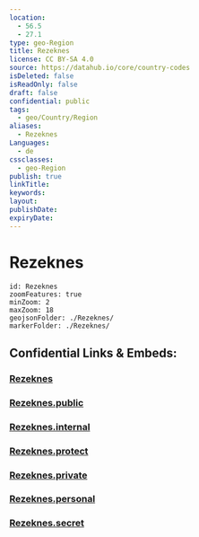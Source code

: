 ```yaml
---
location:
  - 56.5
  - 27.1
type: geo-Region
title: Rezeknes
license: CC BY-SA 4.0
source: https://datahub.io/core/country-codes
isDeleted: false
isReadOnly: false
draft: false
confidential: public
tags:
  - geo/Country/Region
aliases:
  - Rezeknes
Languages:
  - de
cssclasses:
  - geo-Region
publish: true
linkTitle:
keywords:
layout:
publishDate:
expiryDate:
---
```


# Rezeknes

```leaflet
id: Rezeknes
zoomFeatures: true 
minZoom: 2 
maxZoom: 18
geojsonFolder: ./Rezeknes/
markerFolder: ./Rezeknes/
```


## Confidential Links & Embeds: 

### [Rezeknes](/_Standards/Earth/Continent/Europe/Europe~North/Latvia/Counties/Rezeknes.md) 

### [Rezeknes.public](/_public/Earth/Continent/Europe/Europe~North/Latvia/Counties/Rezeknes.public.md) 

### [Rezeknes.internal](/_internal/Earth/Continent/Europe/Europe~North/Latvia/Counties/Rezeknes.internal.md) 

### [Rezeknes.protect](/_protect/Earth/Continent/Europe/Europe~North/Latvia/Counties/Rezeknes.protect.md) 

### [Rezeknes.private](/_private/Earth/Continent/Europe/Europe~North/Latvia/Counties/Rezeknes.private.md) 

### [Rezeknes.personal](/_personal/Earth/Continent/Europe/Europe~North/Latvia/Counties/Rezeknes.personal.md) 

### [Rezeknes.secret](/_secret/Earth/Continent/Europe/Europe~North/Latvia/Counties/Rezeknes.secret.md)


